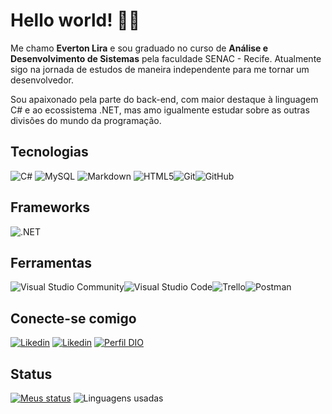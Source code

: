 # Hello world! 👨‍💻

Me chamo **Everton Lira** e sou graduado no curso de **Análise e Desenvolvimento de Sistemas** pela faculdade SENAC - Recife. Atualmente sigo na jornada de estudos de maneira independente para me tornar um desenvolvedor.

Sou apaixonado pela parte do back-end, com maior destaque à linguagem C# e ao ecossistema .NET, mas amo igualmente estudar sobre as outras divisões do mundo da programação.

## Tecnologias

![C#](https://img.shields.io/badge/C%23-239120?style=for-the-badge&logo=c-sharp&logoColor=white) ![MySQL](https://img.shields.io/badge/MySQL-00000F?style=for-the-badge&logo=mysql&logoColor=white) ![Markdown](https://img.shields.io/badge/Markdown-000000?style=for-the-badge&logo=markdown&logoColor=white) ![HTML5](https://img.shields.io/badge/HTML5-E34F26?style=for-the-badge&logo=html5&logoColor=white)![Git](https://img.shields.io/badge/GIT-E44C30?style=for-the-badge&logo=git&logoColor=white)![GitHub](https://img.shields.io/badge/GitHub-100000?style=for-the-badge&logo=github&logoColor=white)



## Frameworks

![.NET](https://img.shields.io/badge/.NET-5C2D91?style=for-the-badge&logo=.net&logoColor=white") 



## Ferramentas

![Visual Studio Community](https://img.shields.io/badge/Visual%20Studio-5C2D91.svg?style=for-the-badge&logo=visual-studio&logoColor=white)![Visual Studio Code](https://img.shields.io/badge/Visual%20Studio%20Code-0078d7.svg?style=for-the-badge&logo=visual-studio-code&logoColor=white)![Trello](https://img.shields.io/badge/Trello-%23026AA7.svg?style=for-the-badge&logo=Trello&logoColor=white)![Postman](https://img.shields.io/badge/Postman-FF6C37.svg?style=for-the-badge&logo=Postman&logoColor=white)



## Conecte-se comigo

 [![Likedin](https://img.shields.io/badge/LinkedIn-0077B5?style=for-the-badge&logo=linkedin&logoColor=white)](https://www.linkedin.com/in/everton-lira-8096a320b/) [![Likedin](https://img.shields.io/badge/GitHub-100000?style=for-the-badge&logo=github&logoColor=white)](https://github.com/Everton2142) [![Perfil DIO](https://img.shields.io/badge/-Meu%20Perfil%20na%20DIO-000000?style=for-the-badge&logo=gitbook&logoColor=white)](https://www.dio.me/users/everton_henrique113)



## Status

[![Meus status](https://awesome-github-stats.azurewebsites.net/user-stats/everton2142?cardType=github&theme=github-dark&preferLogin=false)](https://git.io/awesome-stats-card) ![Linguagens usadas](https://github-readme-stats.vercel.app/api/top-langs/?username=everton2142&layout=compact&langs_count=7&theme=github_dark)
